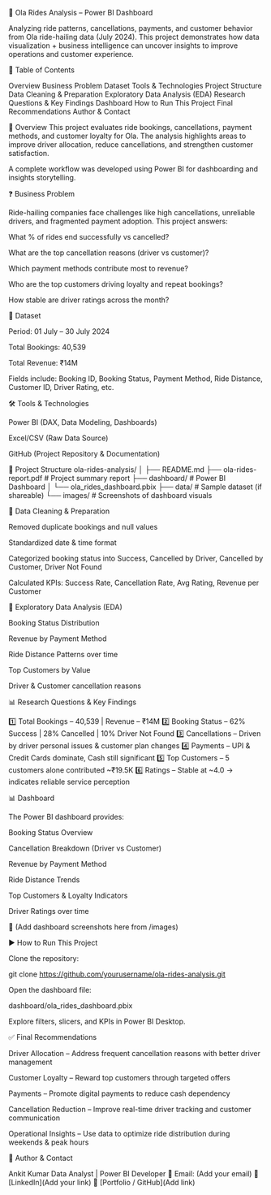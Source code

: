 🚖 Ola Rides Analysis – Power BI Dashboard

Analyzing ride patterns, cancellations, payments, and customer behavior from Ola ride-hailing data (July 2024). This project demonstrates how data visualization + business intelligence can uncover insights to improve operations and customer experience.

📌 Table of Contents

Overview
Business Problem
Dataset
Tools & Technologies
Project Structure
Data Cleaning & Preparation
Exploratory Data Analysis (EDA)
Research Questions & Key Findings
Dashboard
How to Run This Project
Final Recommendations
Author & Contact

📝 Overview
This project evaluates ride bookings, cancellations, payment methods, and customer loyalty for Ola. The analysis highlights areas to improve driver allocation, reduce cancellations, and strengthen customer satisfaction.

A complete workflow was developed using Power BI for dashboarding and insights storytelling.

❓ Business Problem

Ride-hailing companies face challenges like high cancellations, unreliable drivers, and fragmented payment adoption. This project answers:

What % of rides end successfully vs cancelled?

What are the top cancellation reasons (driver vs customer)?

Which payment methods contribute most to revenue?

Who are the top customers driving loyalty and repeat bookings?

How stable are driver ratings across the month?

📂 Dataset

Period: 01 July – 30 July 2024

Total Bookings: 40,539

Total Revenue: ₹14M

Fields include: Booking ID, Booking Status, Payment Method, Ride Distance, Customer ID, Driver Rating, etc.

🛠 Tools & Technologies

Power BI (DAX, Data Modeling, Dashboards)

Excel/CSV (Raw Data Source)

GitHub (Project Repository & Documentation)

📁 Project Structure
ola-rides-analysis/
│
├── README.md
├── ola-rides-report.pdf           # Project summary report
├── dashboard/                     # Power BI Dashboard
│   └── ola_rides_dashboard.pbix
├── data/                          # Sample dataset (if shareable)
└── images/                        # Screenshots of dashboard visuals

🧹 Data Cleaning & Preparation

Removed duplicate bookings and null values

Standardized date & time format

Categorized booking status into Success, Cancelled by Driver, Cancelled by Customer, Driver Not Found

Calculated KPIs: Success Rate, Cancellation Rate, Avg Rating, Revenue per Customer

🔎 Exploratory Data Analysis (EDA)

Booking Status Distribution

Revenue by Payment Method

Ride Distance Patterns over time

Top Customers by Value

Driver & Customer cancellation reasons

📊 Research Questions & Key Findings

1️⃣ Total Bookings – 40,539 | Revenue – ₹14M
2️⃣ Booking Status – 62% Success | 28% Cancelled | 10% Driver Not Found
3️⃣ Cancellations – Driven by driver personal issues & customer plan changes
4️⃣ Payments – UPI & Credit Cards dominate, Cash still significant
5️⃣ Top Customers – 5 customers alone contributed ~₹19.5K
6️⃣ Ratings – Stable at ~4.0 → indicates reliable service perception

📊 Dashboard

The Power BI dashboard provides:

Booking Status Overview

Cancellation Breakdown (Driver vs Customer)

Revenue by Payment Method

Ride Distance Trends

Top Customers & Loyalty Indicators

Driver Ratings over time

📸 (Add dashboard screenshots here from /images)

▶️ How to Run This Project

Clone the repository:

git clone https://github.com/yourusername/ola-rides-analysis.git


Open the dashboard file:

dashboard/ola_rides_dashboard.pbix


Explore filters, slicers, and KPIs in Power BI Desktop.

✅ Final Recommendations

Driver Allocation – Address frequent cancellation reasons with better driver management

Customer Loyalty – Reward top customers through targeted offers

Payments – Promote digital payments to reduce cash dependency

Cancellation Reduction – Improve real-time driver tracking and customer communication

Operational Insights – Use data to optimize ride distribution during weekends & peak hours

👤 Author & Contact

Ankit Kumar
Data Analyst | Power BI Developer
📧 Email: (Add your email)
🔗 [LinkedIn](Add your link)
🔗 [Portfolio / GitHub](Add link)
